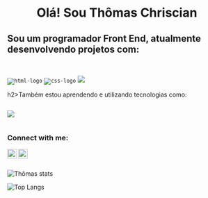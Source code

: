<h1 align="center">Olá! Sou Thômas Chriscian </h1>

<h2>Sou um programador Front End, atualmente desenvolvendo projetos com:</h2>
<br>

<code><img src="https://img.shields.io/badge/HTML-239120?style=for-the-badge&logo=html5&logoColor=black" alt="html-logo"/></code>
<code><img src="https://img.shields.io/badge/CSS-1572B6?style=for-the-badge&logo=css&logoColor=black" alt="css-logo" /></code> 
<code><img src="https://img.shields.io/badge/JavaScript-F7DF1E?style=for-the-badge&logo=javascript&logoColor=black" /></code>

h2>Também estou aprendendo e utilizando tecnologias como:</h2>
<br>

<code>
<img src="https://cdn.jsdelivr.net/gh/devicons/devicon@latest/icons/react/react-original-wordmark.svg" />
          
</code>

### Connect with me:

<p>
<a href="https://www.instagram.com/tchriscian10/">
<img align="left" alt="icone do instagram uma camera dentro de um quadrado" width="22px" src="https://cdn.jsdelivr.net/npm/simple-icons@v3/icons/instagram.svg" />
</a>
<a href="https://www.linkedin.com/in/thomas-chriscian">
<img align="left" alt="LinkedIn" width="22px" src="https://cdn.jsdelivr.net/npm/simple-icons@v3/icons/linkedin.svg" />
</a>
</p>
<br>
<br>

![Thômas stats](https://github-readme-stats.vercel.app/api?username=anuraghazra&show_icons=true&theme=tokyonight) 

![Top Langs](https://github-readme-stats.vercel.app/api/top-langs/?username=thomaschriscian15&layout=compact&theme=tokyonight)



